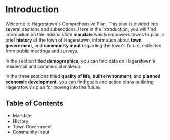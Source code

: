 # Introduction

Welcome to Hagerstown's Comprehensive Plan.  This plan is divided into several sections and subsections.  Here in the introduction, you will find information on the Indiana state **mandate** which empowers towns to plan, a brief **history** of the town of Hagerstown, information about **town government**, and **community input** regarding the town's future, collected from public meetings and surveys. 

In the section titled **demographics,** you can find data on Hagerstown's residential and commercial makeup. 

In the three sections titled **quality of life**, **built environment**, and **planned economic development**, you can find goals and action plans outlining Hagerstown's plan for moving into the future.

## Table of Contents

- Mandate
- History
- Town Government
- Community Input

